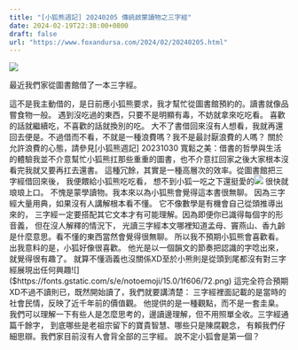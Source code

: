 ```yaml
---
title: "[小狐熊週記] 20240205 傳統啟蒙讀物之三字經"
date: 2024-02-19T22:38:00+0800
draft: false
url: "https://www.foxandursa.com/2024/02/20240205.html"
---
```




![]($https://blogger.googleusercontent.com/img/a/AVvXsEhzjNC0AAul1YpeFJApi_Mp2tJkZS9B2IPCH19cUSwuXJ_HoB5RvEcr2vwWEt7O3lL_DY6G86swZPnHMwSS57t9WqZ3TbRMTVuIO9OrR7dWSUfxY9r2oArczUbQwtMh1ysdulT8YdFKOJo5lWTkMjIdzZ8a8cciPxCREQTiUnWB9qVcZyiN3UzJm8g_M04)



最近我們家從圖書館借了一本三字經。

這不是我主動借的，是日前應小狐熊要求，我才幫忙從圖書館預約的。讀書就像品嘗食物一般。
遇到沒吃過的東西，只要不是明顯有毒，不妨就拿來吃吃看。
喜歡的話就繼續吃，不喜歡的話就換別的吃。
大不了書借回來沒有人想看，我就再還回去便是。不過借而不看，不就是一種浪費嗎？我不是最討厭浪費的人嗎？
關於允許浪費的心態，請參見[小狐熊週記] 20231030 寬鬆之美：借書的哲學與生活的體驗我並不介意幫忙小狐熊扛那些重重的圖書，也不介意扛回家之後大家根本沒看完我就又要再扛去還書。 這種冗餘，其實是一種高層次的效率。從圖書館把三字經借回來後，
我便餵給小狐熊吃吃看，
想不到小狐一吃之下還挺愛的![]($https://fonts.gstatic.com/s/e/notoemoji/15.0/1f62e/72.png) 很快就琅琅上口。
不愧是蒙學讀物。我本來以為小狐熊會覺得這本書很無聊。
因為三字經大量用典，如果沒有人講解根本看不懂。
它不像數學是有機會自己從頭推導出來的，
三字經一定要搭配其它文本才有可能理解。因為即便你已識得每個字的形音義，
但在沒人解釋的情況下，
光讀三字經本文哪裡知道孟母、竇燕山、香九齡是什麼意思。看不懂的東西當然會覺得很無聊。
所以我不預期小狐熊會喜歡看。出我意料的是，小狐好像很喜歡。
他光是以一個韻文的節奏把認識的字唸出來，就覺得很有趣了。
就算不懂涵義也沒關係XD至於小熊則是從頭到尾都沒有對三字經展現出任何興趣![]($https://fonts.gstatic.com/s/e/notoemoji/15.0/1f606/72.png)
這完全符合預期XD不過不讀則已，既然開始讀了，我們就要講清楚：
三字經裡面記載的是當時的社會民情，反映了近千年前的價值觀。
他提供的是一種觀點，而不是一套圭臬。
我們可以理解一下有些人是怎麼思考的，邊讀邊理解，但不用照單全收。三字經通篇千餘字，
到底哪些是老祖宗留下的寶貴智慧、哪些只是陳腐觀念，
有賴我們仔細思辯。我們家目前沒有人會背全部的三字經。
說不定小狐會是第一個？
